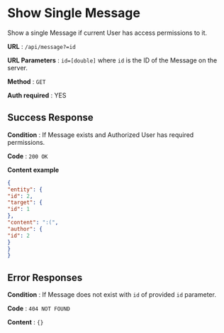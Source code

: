 # Show Single Message

Show a single Message if current User has access permissions to it.

**URL** : `/api/message?=id`

**URL Parameters** : `id=[double]` where `id` is the ID of the Message on the
server.

**Method** : `GET`

**Auth required** : YES


## Success Response

**Condition** : If Message exists and Authorized User has required permissions.

**Code** : `200 OK`

**Content example**

```json
{
"entity": {
"id": 2,
"target": {
"id": 1
},
"content": ":(",
"author": {
"id": 2
}
}
}
```

## Error Responses

**Condition** : If Message does not exist with `id` of provided `id` parameter.

**Code** : `404 NOT FOUND`

**Content** : `{}`


